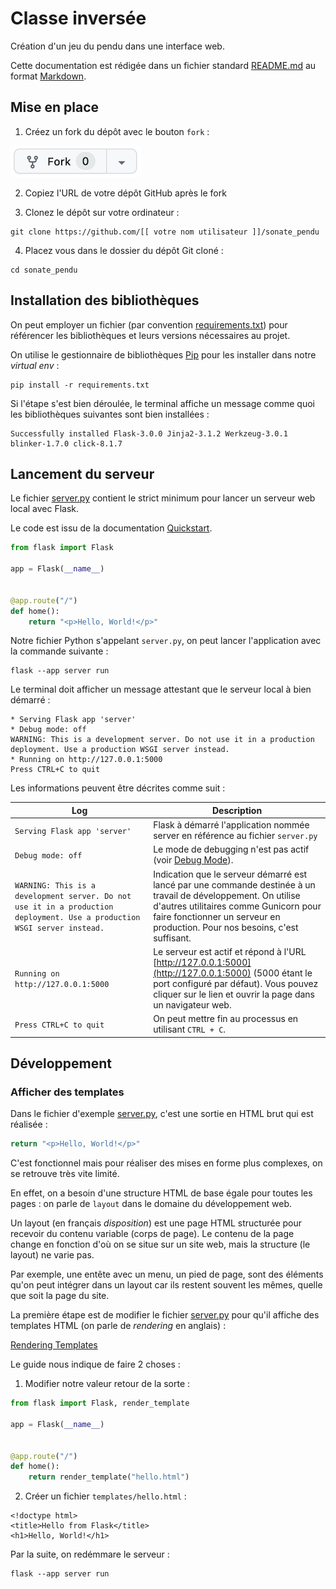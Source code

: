 Classe inversée
===

Création d'un jeu du pendu dans une interface web.

Cette documentation est rédigée dans un fichier standard [README.md](./README.md) au format [Markdown](https://fr.wikipedia.org/wiki/Markdown).


## Mise en place

1. Créez un fork du dépôt avec le bouton `fork` :

![Fork](fork.png)

2. Copiez l'URL de votre dépôt GitHub après le fork

3. Clonez le dépôt sur votre ordinateur :

```shell
git clone https://github.com/[[ votre nom utilisateur ]]/sonate_pendu
```

4. Placez vous dans le dossier du dépôt Git cloné :

```shell
cd sonate_pendu
```

## Installation des bibliothèques

On peut employer un fichier (par convention [requirements.txt](./requirements.txt)) pour référencer les bibliothèques  et leurs versions nécessaires au projet.

On utilise le gestionnaire de bibliothèques [Pip](https://packaging.python.org/en/latest/tutorials/installing-packages/) pour les installer dans notre *virtual env* : 

```shell
pip install -r requirements.txt
```

Si l'étape s'est bien déroulée, le terminal affiche un message comme quoi les bibliothèques suivantes sont bien installées :

```
Successfully installed Flask-3.0.0 Jinja2-3.1.2 Werkzeug-3.0.1 blinker-1.7.0 click-8.1.7
```

## Lancement du serveur

Le fichier [server.py](./server.py) contient le strict minimum pour lancer un serveur web local avec Flask.

Le code est issu de la documentation [Quickstart](https://flask.palletsprojects.com/en/3.0.x/quickstart/#a-minimal-application).

```python
from flask import Flask

app = Flask(__name__)


@app.route("/")
def home():
    return "<p>Hello, World!</p>"
```

Notre fichier Python s'appelant `server.py`, on peut lancer l'application avec la commande suivante : 

```shell
flask --app server run
```

Le terminal doit afficher un message attestant que le serveur local à bien démarré :

```
* Serving Flask app 'server'
* Debug mode: off
WARNING: This is a development server. Do not use it in a production deployment. Use a production WSGI server instead.
* Running on http://127.0.0.1:5000
Press CTRL+C to quit
```

Les informations peuvent être décrites comme suit :

|Log|Description|
|---|-----------|
|`Serving Flask app 'server'`|Flask à démarré l'application nommée server en référence au fichier `server.py`|
|`Debug mode: off`|Le mode de debugging n'est pas actif (voir [Debug Mode](https://flask.palletsprojects.com/en/3.0.x/quickstart/#debug-mode)).|
|`WARNING: This is a development server. Do not use it in a production deployment. Use a production WSGI server instead.`|Indication que le serveur démarré est lancé par une commande destinée à un travail de développement. On utilise d'autres utilitaires comme Gunicorn pour faire fonctionner un serveur en production. Pour nos besoins, c'est suffisant.|
|`Running on http://127.0.0.1:5000`|Le serveur est actif et répond à l'URL [http://127.0.0.1:5000](http://127.0.0.1:5000) (5000 étant le port configuré par défaut). Vous pouvez cliquer sur le lien et ouvrir la page dans un navigateur web.|
|`Press CTRL+C to quit`|On peut mettre fin au processus en utilisant `CTRL + C`.|

## Développement

### Afficher des templates

Dans le fichier d'exemple [server.py](./server.py), c'est une sortie en HTML brut qui est réalisée :

```python
return "<p>Hello, World!</p>"
```

C'est fonctionnel mais pour réaliser des mises en forme plus complexes, on se retrouve très vite limité.

En effet, on a besoin d'une structure HTML de base égale pour toutes les pages : on parle de `layout` dans le domaine du développement web.

Un layout (en français *disposition*) est une page HTML structurée pour recevoir du contenu variable (corps de page). Le contenu de la page change en fonction d'où on se situe sur un site web, mais la structure (le layout) ne varie pas.

Par exemple, une entête avec un menu, un pied de page, sont des éléments qu'on peut intégrer dans un layout car ils restent souvent les mêmes, quelle que soit la page du site.

La première étape est de modifier le fichier [server.py](./server.py) pour qu'il affiche des templates HTML (on parle de *rendering* en anglais) :

[Rendering Templates](https://flask.palletsprojects.com/en/3.0.x/quickstart/#rendering-templates)

Le guide nous indique de faire 2 choses :

1. Modifier notre valeur retour de la sorte : 

```python
from flask import Flask, render_template

app = Flask(__name__)


@app.route("/")
def home():
    return render_template("hello.html")
```

2. Créer un fichier `templates/hello.html` :

```jinja
<!doctype html>
<title>Hello from Flask</title>
<h1>Hello, World!</h1>
```

Par la suite, on redémmare le serveur : 

```shell
flask --app server run
```
